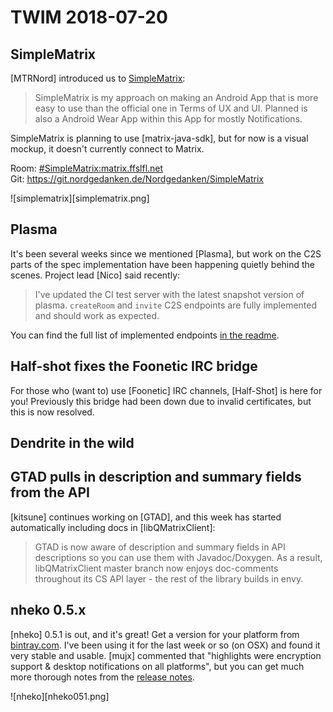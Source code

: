 # TWIM 2018-07-20

## SimpleMatrix

[MTRNord] introduced us to [SimpleMatrix](https://git.nordgedanken.de/Nordgedanken/SimpleMatrix):

> SimpleMatrix is my approach on making an Android App that is more easy to use than the official one in Terms of UX and UI. Planned is also a Android Wear App within this App for mostly Notifications.

SimpleMatrix is planning to use [matrix-java-sdk], but for now is a visual mockup, it doesn't currently connect to Matrix.

Room: [#SimpleMatrix:matrix.ffslfl.net](https://matrix.to/#/#SimpleMatrix:matrix.ffslfl.net)  
Git: <https://git.nordgedanken.de/Nordgedanken/SimpleMatrix>

![simplematrix][simplematrix.png]

## Plasma

It's been several weeks since we mentioned [Plasma], but work on the C2S parts of the spec implementation have been happening quietly behind the scenes. Project lead [Nico] said recently:

> I've updated the CI test server with the latest snapshot version of plasma. `createRoom` and `invite` C2S endpoints are fully implemented and should work as expected.

You can find the full list of implemented endpoints [in the readme](https://gitlab.com/beerfactory.org/plasma/blob/master/README.md).

## Half-shot fixes the Foonetic IRC bridge

For those who (want to) use [Foonetic] IRC channels, [Half-Shot] is here for you! Previously this bridge had been down due to invalid certificates, but this is now resolved.

## Dendrite in the wild

## GTAD pulls in description and summary fields from the API

[kitsune] continues working on [GTAD], and this week has started automatically including docs in [libQMatrixClient]:

> GTAD is now aware of description and summary fields in API descriptions so you can use them with Javadoc/Doxygen. As a result, libQMatrixClient master branch now enjoys doc-comments throughout its CS API layer - the rest of the library builds in envy.

## nheko 0.5.x

[nheko] 0.5.1 is out, and it's great! Get a version for your platform from [bintray.com](https://bintray.com/mujx/matrix/nheko/). I've been using it for the last week or so (on OSX) and found it very stable and usable. [mujx] commented that "highlights were encryption support & desktop notifications on all platforms", but you can get much more thorough notes from the [release notes](https://github.com/mujx/nheko/releases).

![nheko][nheko051.png]